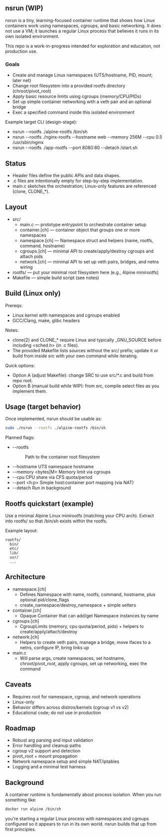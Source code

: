 ## nsrun (WIP)

nsrun is a tiny, learning-focused container runtime that shows how Linux containers work using namespaces, cgroups, and basic networking. It does not use a VM; it launches a regular Linux process that believes it runs in its own isolated environment.

This repo is a work-in-progress intended for exploration and education, not production use.

### Goals
- Create and manage Linux namespaces (UTS/hostname, PID, mount; later net)
- Change root filesystem into a provided rootfs directory (chroot/pivot_root)
- Apply basic resource limits using cgroups (memory/CPU/PIDs)
- Set up simple container networking with a veth pair and an optional bridge
- Exec a specified command inside this isolated environment

Example target CLI (design-stage):
- nsrun --rootfs ./alpine-rootfs /bin/sh
- nsrun --rootfs ./nginx-rootfs --hostname web --memory 256M --cpu 0.5 /usr/sbin/nginx
- nsrun --rootfs ./app-rootfs --port 8080:80 --detach /start.sh

## Status
- Header files define the public APIs and data shapes.
- .c files are intentionally empty for step-by-step implementation.
- main.c sketches the orchestration; Linux-only features are referenced (clone, CLONE_*).

## Layout
- src/
  - main.c        — prototype entrypoint to orchestrate container setup
  - container.[ch] — container object that groups one or more namespaces
  - namespace.[ch] — Namespace struct and helpers (name, rootfs, command, hostname)
  - cgroups.[ch]  — minimal API to create/apply/destroy cgroups and attach pids
  - network.[ch]  — minimal API to set up veth pairs, bridges, and netns wiring
- rootfs/         — put your minimal root filesystem here (e.g., Alpine minirootfs)
- Makefile        — simple build script (see notes)

## Build (Linux only)
Prereqs:
- Linux kernel with namespaces and cgroups enabled
- GCC/Clang, make, glibc headers

Notes:
- clone(2) and CLONE_* require Linux and typically _GNU_SOURCE before including <sched.h> (in .c files).
- The provided Makefile lists sources without the src/ prefix; update it or build from inside src with your own command while iterating.

Quick options:
- Option A (adjust Makefile): change SRC to use src/*.c and build from repo root.
- Option B (manual build while WIP): from src, compile select files as you implement them.

## Usage (target behavior)
Once implemented, nsrun should be usable as:

```sh
sudo ./nsrun --rootfs ./alpine-rootfs /bin/sh
```

Planned flags:
- --rootfs <dir>       Path to the container root filesystem
- --hostname <name>    UTS namespace hostname
- --memory <bytes|M>   Memory limit via cgroups
- --cpu <fraction>     CPU share via CFS quota/period
- --port <h:p>         Simple host:container port mapping (via NAT)
- --detach             Run in background

## Rootfs quickstart (example)
Use a minimal Alpine Linux minirootfs (matching your CPU arch). Extract into rootfs/ so that /bin/sh exists within the rootfs.

Example layout:

```
rootfs/
  bin/
  etc/
  lib/
  usr/
  ...
```

## Architecture
- namespace.[ch]
  - Defines Namespace with name, rootfs, command, hostname, plus optional pid/clone_flags
  - create_namespace/destroy_namespace + simple setters
- container.[ch]
  - Opaque Container that can add/get Namespace instances by name
- cgroups.[ch]
  - CgroupLimits (memory, cpu quota/period, pids) + helpers to create/apply/attach/destroy
- network.[ch]
  - Helpers to create veth pairs, manage a bridge, move ifaces to a netns, configure IP, bring links up
- main.c
  - Will parse args, create namespaces, set hostname, chroot/pivot_root, apply cgroups, set up networking, exec the command

## Caveats
- Requires root for namespace, cgroup, and network operations
- Linux-only
- Behavior differs across distros/kernels (cgroup v1 vs v2)
- Educational code; do not use in production

## Roadmap
- Robust arg parsing and input validation
- Error handling and cleanup paths
- cgroup v2 support and detection
- pivot_root + mount propagation
- Network namespace setup and simple NAT/iptables
- Logging and a minimal test harness

## Background
A container runtime is fundamentally about process isolation. When you run something like:

```sh
docker run alpine /bin/sh
```

you're starting a regular Linux process with namespaces and cgroups configured so it appears to run in its own world. nsrun builds that up from first principles.
